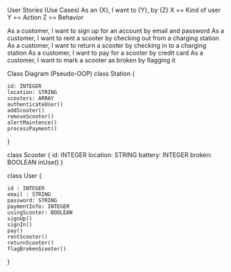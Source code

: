 User Stories (Use Cases)
As an {X}, I want to {Y}, by {Z}
X == Kind of user Y == Action Z == Behavior

As a customer, I want to sign up for an account by email and password
As a customer, I want to rent a scooter by checking out from a charging station
As a customer, I want to return a scooter by checking in to a charging station
As a customer, I want to pay for a scooter by credit card
As a customer, I want to mark a scooter as broken by flagging it


Class Diagram (Pseudo-OOP)
class Station {
	
	id: INTEGER
	location: STRING
    scooters: ARRAY
	authenticateUser()
	addScooter()
	removeScooter()
	alertMaintence()
	processPayment()
}

class Scooter {
    id: INTEGER
    location: STRING
    battery: INTEGER
    broken: BOOLEAN
    inUse()
}

class User {

	id : INTEGER
	email : STRING
    password: STRING
    paymentInfo: INTEGER
    usingScooter: BOOLEAN
    signUp()
    signIn()
	pay()
	rentScooter()
    returnScooter()
    flagBrokenScooter()
}

